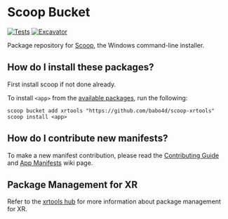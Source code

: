 # Scoop Bucket

[![Tests](https://github.com/babo4d/scoop-xrtools/actions/workflows/ci.yml/badge.svg)](https://github.com/babo4d/scoop-xrtools/actions/workflows/ci.yml) [![Excavator](https://github.com/babo4d/scoop-xrtools/actions/workflows/excavator.yml/badge.svg)](https://github.com/babo4d/scoop-xrtools/actions/workflows/excavator.yml)

Package repository for [Scoop](https://scoop.sh), the Windows command-line installer.

## How do I install these packages?

First install scoop if not done already.

To install `<app>` from the [available packages](bucket), run the following:

```pwsh
scoop bucket add xrtools "https://github.com/babo4d/scoop-xrtools"
scoop install <app>
```

## How do I contribute new manifests?

To make a new manifest contribution, please read the [Contributing
Guide](https://github.com/ScoopInstaller/.github/blob/main/.github/CONTRIBUTING.md)
and [App Manifests](https://github.com/ScoopInstaller/Scoop/wiki/App-Manifests)
wiki page.

## Package Management for XR

Refer to the [xrtools hub](https://github.com/babo4d/xrtools) for more information about package management for XR.
